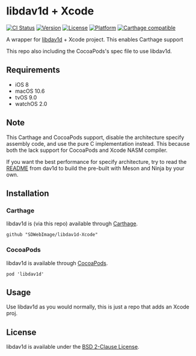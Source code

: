 # libdav1d + Xcode

[![CI Status](http://img.shields.io/travis/SDWebImage/libdav1d-Xcode.svg?style=flat)](https://travis-ci.org/SDWebImage/libdav1d-Xcode)
[![Version](https://img.shields.io/cocoapods/v/libdav1d.svg?style=flat)](http://cocoapods.org/pods/libdav1d)
[![License](https://img.shields.io/cocoapods/l/libdav1d.svg?style=flat)](http://cocoapods.org/pods/libdav1d)
[![Platform](https://img.shields.io/cocoapods/p/libdav1d.svg?style=flat)](http://cocoapods.org/pods/libdav1d)
[![Carthage compatible](https://img.shields.io/badge/Carthage-compatible-4BC51D.svg?style=flat)](https://github.com/SDWebImage/libdav1d-Xcode)

A wrapper for [libdav1d](https://github.com/videolan/dav1d) + Xcode project.
This enables Carthage support

This repo also including the CocoaPods's spec file to use libdav1d.

## Requirements

+ iOS 8
+ macOS 10.6
+ tvOS 9.0
+ watchOS 2.0

## Note

This Carthage and CocoaPods support, disable the architecture specify assembly code, and use the pure C implementation instead. This because both the lack support for CocoaPods and Xcode NASM compiler.

If you want the best performance for specify architecture, try to read the [README](https://github.com/videolan/dav1d/blob/master/README.md) from dav1d to build the pre-built with Meson and Ninja by your own.

## Installation

### Carthage

libdav1d is (via this repo) available through [Carthage](https://github.com/Carthage/Carthage).

```
github "SDWebImage/libdav1d-Xcode"
```

### CocoaPods

libdav1d is available through [CocoaPods](https://github.com/CocoaPods/CocoaPods).

```
pod 'libdav1d'
```

## Usage

Use libdav1d as you would normally, this is just a repo that adds an Xcode proj.

## License

libdav1d is available under the [BSD 2-Clause License](https://github.com/videolan/dav1d/blob/master/COPYING).


